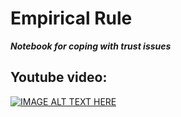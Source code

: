 # Empirical Rule
__*Notebook for coping with trust issues*__

## Youtube video:  
[![IMAGE ALT TEXT HERE](https://img.youtube.com/vi/Iek64k8wubY/0.jpg)](https://www.youtube.com/watch?v=Iek64k8wubY)
